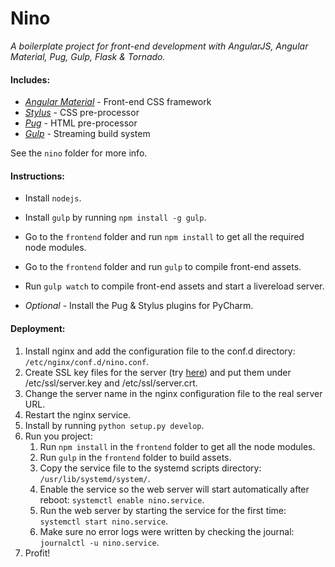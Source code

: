 # Nino
*A boilerplate project for front-end development with AngularJS, Angular Material, Pug, Gulp, Flask & Tornado.*

#### Includes:
* [*Angular Material*](https://material.angularjs.org/latest/) - Front-end CSS framework
* [*Stylus*](http://stylus-lang.com/) - CSS pre-processor
* [*Pug*](https://pugjs.org/api/getting-started.html) - HTML pre-processor
* [*Gulp*](http://gulpjs.com/) - Streaming build system

See the ```nino``` folder for more info.

#### Instructions:
* Install ```nodejs```.
* Install ```gulp``` by running ```npm install -g gulp```.
* Go to the ```frontend``` folder and run ```npm install``` to get all the required node modules.
* Go to the ```frontend``` folder and run ```gulp``` to compile front-end assets.
* Run ```gulp watch``` to compile front-end assets and start a livereload server.


* *Optional* - Install the Pug & Stylus plugins for PyCharm.

#### Deployment:
1. Install nginx and add the configuration file to the conf.d directory: `/etc/nginx/conf.d/nino.conf`.
2. Create SSL key files for the server (try [here](http://www.selfsignedcertificate.com)) and put them under /etc/ssl/server.key and /etc/ssl/server.crt.
3. Change the server name in the nginx configuration file to the real server URL.
4. Restart the nginx service.
5. Install by running `python setup.py develop`.
6. Run you project:
	1. Run `npm install` in the `frontend` folder to get all the node modules.
    2. Run `gulp` in the `frontend` folder to build assets.
	3. Copy the service file to the systemd scripts directory: `/usr/lib/systemd/system/`.
	4. Enable the service so the web server will start automatically after reboot: `systemctl enable nino.service`.
	5. Run the web server by starting the service for the first time: `systemctl start nino.service`.
	6. Make sure no error logs were written by checking the journal: `journalctl -u nino.service`.
7. Profit!
